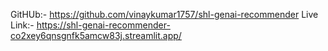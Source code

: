GitHUb:- https://github.com/vinaykumar1757/shl-genai-recommender
Live Link:- https://shl-genai-recommender-co2xey6qnsgnfk5amcw83j.streamlit.app/
